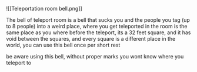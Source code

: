 ![[Teleportation room bell.png]]

The bell of teleport room is a bell that sucks you and the people you tag (up to 8 people) into a weird place, where you get teleported in the room is the same place as you where before the teleport, its a 32 feet square, and it has void between the squares, and every square is a different place in the world, you can use this bell once per short rest

be aware using this bell, without proper marks you wont know where you teleport to